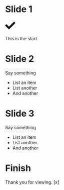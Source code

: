 # Slide 1

![CC Logo](test.png?raw=true "The OneLink Logo")

This is the start

# Slide 2

Say something

* List an item
* List another
* And another

# Slide 3

Say something

* List an item
* List another
* And another

# Finish 

Thank you for viewing.
[x]


<!--script type="text/javascript" language="JavaScript"--> 
<script> 
 
console.log('script loaded...');
 
var sections = [];
var loaded;

function getAttr(value) { 
  if (value) {
    //console.log(value);
    //var us = String.fromCharCode(95);
    var ret = value;
    ret = ret.replace(" ", "+");
    ret = encodeURI(ret);
    //ret = ret.replace(/[^A-Za-z0-9_-]/gi, us);

    return ret; 
  }
}
 

$(document).ready( function() {

window.onhashchange = function() {
    // do stuff
  hash = window.location.hash;
  if (!hash) {
    iSlide = 1
  } else {
    iSlide = hash.substr(1);
  }
  $(".section").hide();
  $("#slide_" + iSlide).show();

}

console.log("ready...");
var exists = $(".section");

if (exists.length === 0) {

  console.log("doing...");

  console.log("window hash: " + window.location.hash);

  var aBlock,
    a,
    hash,
    h1length,
    parentBlock,
    nextBlock,
    winHeight,
    iSlide,
    prevVisible = "hidden",
    nextVisible = "visible";  

  // Make sections
  iSlide = 1;
  h1length = $( "h1" ).length;
  $( "h1" ).each(function( index ) {
    var currentSlide,
      safeName,
      slideName;
    safeName = getAttr($(this).html());
    slideName = 'slide_' + iSlide;
    aBlock = $(this).nextUntil("h1").add(this);
    sections.push(safeName); 
    //safeName = $(this).html();
    //aBlock.wrapAll("<div id='" + safeName + "' class='section' style='height: " + sectionHeight +"px;' />");
    aBlock.wrapAll("<div id='" + slideName + "' class='section' />");
    currentSlide = $("#" + slideName);
    currentSlide.prepend("<a name='" + safeName + "'></a>");
    currentSlide.prepend("<a name='" + iSlide + "'></a>");
    if (iSlide == h1length) {
       nextVisible = "hidden";
    }
    if(iSlide > 1) {
      prevVisible = "visible";
    }
    currentSlide.prepend(" <a href='#" + (iSlide+1) + "' style='visibility:" + nextVisible + ";'>Next</a>");
    currentSlide.prepend("<a href='#" + (iSlide-1) + "' style='visibility:" + prevVisible + ";'>Prev</a> ");

    //aBlock.prepend("<a name='" + safeName + "'></a>"); 
    iSlide = iSlide + 1;
  });

  // Hide all sections
  $('.section').hide();


  hash = window.location.hash;
  if (!hash) {
    iSlide = 1
  } else {
    iSlide = hash.substr(1);
  }
  $("#slide_" + iSlide).show();

  //show first
  //$(".section:first").show();

  //Wire up links
  a = $( "a" );
  a.each(function (index) { 
 
    nextBlockName = getAttr($(this).attr("href"));

    // console.log("encoded: " + nextBlockName);
    // $(this).attr("href", nextBlockName);
    // console.log("blockname = " + nextBlockName); 
     
    $(this).on("click", function(nextBlockName) {
      return function(e) {
        //e.preventDefault();
        console.log('clicked ' + nextBlockName);
        var iSlide = nextBlockName.substr(1);
        var slideId = "slide_" + iSlide;
        console.log("slideId = " + slideId);
        $(".section").hide();
        $("#" + slideId).show();
        //var nextBlock = $("#" + nextBlockName);
        //console.log(nextBlock);
        // if (nextBlock) {
        //   //console.log('hide');
        //   $(".section").hide();
        //   //nextBlock.show();  
        // } else {
        //   alert("No section called " + nextBlockName + " exists.");
        // }
      };
    }(nextBlockName));
    
  });

  
};

});

</script>
